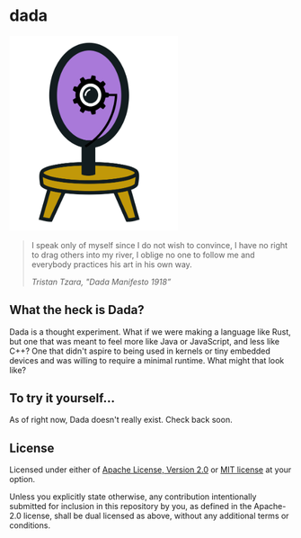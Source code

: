 # dada


<img src="https://raw.githubusercontent.com/dada-lang/dada-artwork/main/dada.svg" width="300" alt="Tzara"></img>

> I speak only of myself since I do not wish to convince, I have no right to drag others into my river, I oblige no one to follow me and everybody practices his art in his own way.
>
> *Tristan Tzara, "Dada Manifesto 1918”*

## What the heck is Dada?

Dada is a thought experiment. What if we were making a language like Rust, but one that was meant to feel more like Java or JavaScript, and less like C++? One that didn't aspire to being used in kernels or tiny embedded devices and was willing to require a minimal runtime. What might that look like?

## To try it yourself...

As of right now, Dada doesn't really exist. Check back soon.

## License

Licensed under either of [Apache License, Version 2.0][apache] or [MIT license][mit] at your option.

Unless you explicitly state otherwise, any contribution intentionally submitted for inclusion in this repository by you, as defined in the Apache-2.0 license, shall be dual licensed as above, without any additional terms or conditions.

[apache]: LICENSE-APACHE
[mit]: LICENSE-MIT
